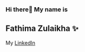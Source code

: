 ### Hi there👋 My name is
## Fathima Zulaikha ✨ 

My [LinkedIn](www.linkedin.com/in/fathima-zulaikha-2741a4217)

<!--
**zul132/zul132** is a ✨ _special_ ✨ repository because its `README.md` (this file) appears on your GitHub profile.

Here are some ideas to get you started:

- 🔭 I’m currently working on ...
- 🌱 I’m currently learning ...
- 👯 I’m looking to collaborate on ...
- 🤔 I’m looking for help with ...
- 💬 Ask me about ...
- 📫 How to reach me: ...
- 😄 Pronouns: ...
- ⚡ Fun fact: ...
-->
